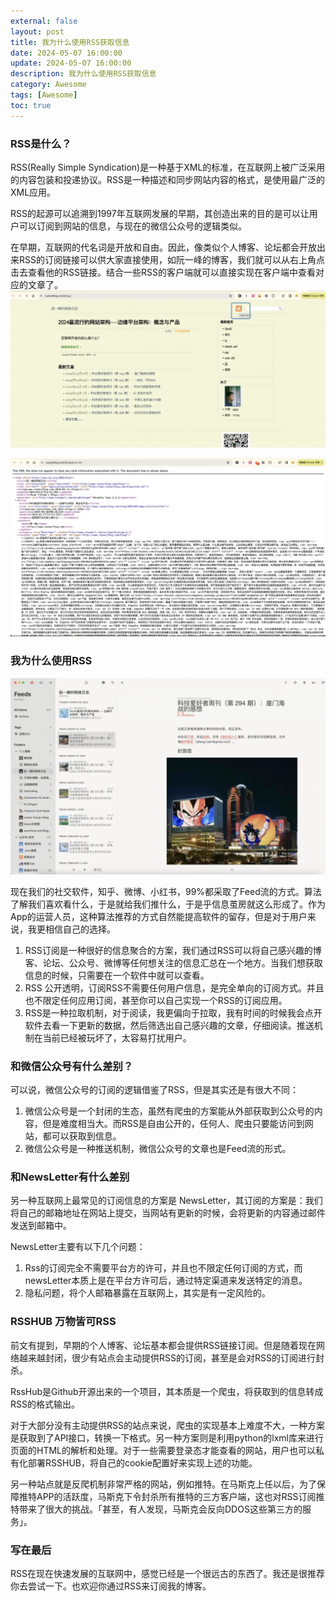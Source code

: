 ```yaml
---
external: false
layout: post
title: 我为什么使用RSS获取信息
date: 2024-05-07 16:00:00
update: 2024-05-07 16:00:00
description: 我为什么使用RSS获取信息
category: Awesome
tags: [Awesome]
toc: true
---
```


### RSS是什么？

RSS(Really Simple Syndication)是一种基于XML的标准，在互联网上被广泛采用的内容包装和投递协议。RSS是一种描述和同步网站内容的格式，是使用最广泛的XML应用。

RSS的起源可以追溯到1997年互联网发展的早期，其创造出来的目的是可以让用户可以订阅到网站的信息，与现在的微信公众号的逻辑类似。

在早期，互联网的代名词是开放和自由。因此，像类似个人博客、论坛都会开放出来RSS的订阅链接可以供大家直接使用，如阮一峰的博客，我们就可以从右上角点击去查看他的RSS链接。结合一些RSS的客户端就可以直接实现在客户端中查看对应的文章了。
![1711607873690-c24d96c0-649a-4040-9bc4-1f9df98344c5.webp](https://raw.githubusercontent.com/luckyscript/image/master/1711607873690-c24d96c0-649a-4040-9bc4-1f9df98344c5.webp)

![1711608122204-10ccf307-9f7a-46c8-8bd1-15f256a2dd95.webp](https://raw.githubusercontent.com/luckyscript/image/master/1711608122204-10ccf307-9f7a-46c8-8bd1-15f256a2dd95.webp)

### 我为什么使用RSS

![1711607983663-bc267716-0618-4e30-8b26-980b28997b10.webp](https://raw.githubusercontent.com/luckyscript/image/master/1711607983663-bc267716-0618-4e30-8b26-980b28997b10.webp)

现在我们的社交软件，知乎、微博、小红书，99%都采取了Feed流的方式。算法了解我们喜欢看什么，于是就给我们推什么，于是乎信息茧房就这么形成了。作为App的运营人员，这种算法推荐的方式自然能提高软件的留存，但是对于用户来说，我更相信自己的选择。


1. RSS订阅是一种很好的信息聚合的方案，我们通过RSS可以将自己感兴趣的博客、论坛、公众号、微博等任何想关注的信息汇总在一个地方。当我们想获取信息的时候，只需要在一个软件中就可以查看。
2. RSS 公开透明，订阅RSS不需要任何用户信息，是完全单向的订阅方式。并且也不限定任何应用订阅，甚至你可以自己实现一个RSS的订阅应用。
3. RSS是一种拉取机制，对于阅读，我更偏向于拉取，我有时间的时候我会点开软件去看一下更新的数据，然后筛选出自己感兴趣的文章，仔细阅读。推送机制在当前已经被玩坏了，太容易打扰用户。


### 和微信公众号有什么差别？


可以说，微信公众号的订阅的逻辑借鉴了RSS，但是其实还是有很大不同：

1. 微信公众号是一个封闭的生态，虽然有爬虫的方案能从外部获取到公众号的内容，但是难度相当大。而RSS是自由公开的，任何人、爬虫只要能访问到网站，都可以获取到信息。
2. 微信公众号是一种推送机制，微信公众号的文章也是Feed流的形式。

### 和NewsLetter有什么差别

另一种互联网上最常见的订阅信息的方案是 NewsLetter，其订阅的方案是：我们将自己的邮箱地址在网站上提交，当网站有更新的时候，会将更新的内容通过邮件发送到邮箱中。

NewsLetter主要有以下几个问题：

1. Rss的订阅完全不需要平台方的许可，并且也不限定任何订阅的方式，而newsLetter本质上是在平台方许可后，通过特定渠道来发送特定的消息。
2. 隐私问题，将个人邮箱暴露在互联网上，其实是有一定风险的。

### RSSHUB 万物皆可RSS

前文有提到，早期的个人博客、论坛基本都会提供RSS链接订阅。但是随着现在网络越来越封闭，很少有站点会主动提供RSS的订阅，甚至是会对RSS的订阅进行封杀。

RssHub是Github开源出来的一个项目，其本质是一个爬虫，将获取到的信息转成RSS的格式输出。

对于大部分没有主动提供RSS的站点来说，爬虫的实现基本上难度不大，一种方案是获取到了API接口，转换一下格式。另一种方案则是利用python的lxml库来进行页面的HTML的解析和处理。对于一些需要登录态才能查看的网站，用户也可以私有化部署RSSHUB，将自己的cookie配置好来实现上述的功能。

另一种站点就是反爬机制非常严格的网站，例如推特。在马斯克上任以后，为了保障推特APP的活跃度，马斯克下令封杀所有推特的三方客户端，这也对RSS订阅推特带来了很大的挑战。「甚至，有人发现，马斯克会反向DDOS这些第三方的服务」。

### 写在最后
RSS在现在快速发展的互联网中，感觉已经是一个很远古的东西了。我还是很推荐你去尝试一下。也欢迎你通过RSS来订阅我的博客。


